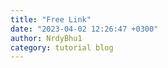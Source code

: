 ```yaml
---
title: "Free Link"
date: "2023-04-02 12:26:47 +0300"
author: NrdyBhu1
category: tutorial blog
---
```

